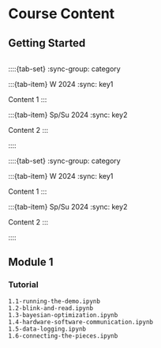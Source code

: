 # Course Content

## Getting Started

```{include} ./../getting-started.md
```

::::{tab-set}
:sync-group: category

:::{tab-item} W 2024
:sync: key1

Content 1
:::

:::{tab-item} Sp/Su 2024
:sync: key2

Content 2
:::

::::

::::{tab-set}
:sync-group: category

:::{tab-item} W 2024
:sync: key1

Content 1
:::

:::{tab-item} Sp/Su 2024
:sync: key2

Content 2
:::

::::

## Module 1

### Tutorial

```{nbgallery}
1.1-running-the-demo.ipynb
1.2-blink-and-read.ipynb
1.3-bayesian-optimization.ipynb
1.4-hardware-software-communication.ipynb
1.5-data-logging.ipynb
1.6-connecting-the-pieces.ipynb
```
